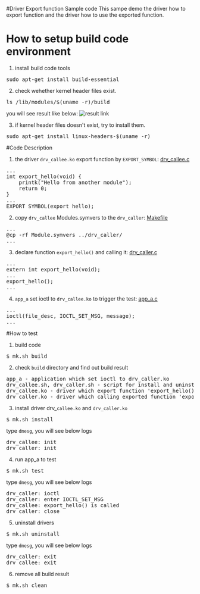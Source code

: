 #Driver Export function Sample code
This sampe demo the driver how to export function and the driver how to use the exported function.

# How to setup build code environment
1. install build code tools
<pre>
sudo apt-get install build-essential
</pre>
2. check wehether kernel header files exist.
<pre>
ls /lib/modules/$(uname -r)/build
</pre>
you will see result like below:
![result link](http://139.162.35.49/image/Linux-Programming/small_template_20160414.png)

3. if kernel header files doesn't exist, try to install them.
<pre>
sudo apt-get install linux-headers-$(uname -r)
</pre>

#Code Description
1. the driver `drv_callee.ko` export function by `EXPORT_SYMBOL`: [drv_callee.c](https://github.com/ivan0124/Linux-programming/blob/master/driver_export_function/drv_src/drv_callee/drv_callee.c)
<pre>
...
int export_hello(void) {
    printk("Hello from another module");
    return 0;
} 
...
EXPORT_SYMBOL(export_hello);
</pre>

2. copy `drv_callee` Modules.symvers to the `drv_caller`: [Makefile](https://github.com/ivan0124/Linux-programming/blob/master/driver_export_function/drv_src/drv_callee/Makefile)
<pre>
...
@cp -rf Module.symvers ../drv_caller/
...
</pre>

3. declare function `export_hello()` and calling it: [drv_caller.c](https://github.com/ivan0124/Linux-programming/blob/master/driver_export_function/drv_src/drv_caller/drv_caller.c)
<pre>
...
extern int export_hello(void);
...
export_hello();
...
</pre>

4. `app_a` set ioctl to `drv_callee.ko` to trigger the test: [app_a.c](https://github.com/ivan0124/Linux-programming/blob/master/driver_export_function/app_src/app_a/app_a.c)
<pre>
...
ioctl(file_desc, IOCTL_SET_MSG, message);
...
</pre>

#How to test
1. build code
<pre>$ mk.sh build</pre>
2. check `build` directory and find out build result 
<pre>
app_a - application which set ioctl to drv_caller.ko 
drv_callee.sh, drv_caller.sh - script for install and uninstall driver
drv_callee.ko - driver which export function 'export_hello()' 
drv_caller.ko - driver which calling exported function 'export_hello()'
</pre>
3. install driver drv_`callee.ko` and `drv_caller.ko`
<pre>
$ mk.sh install
</pre>
type `dmesg`, you will see below logs
<pre>
drv_callee: init
drv_caller: init
</pre>

4. run app_a to test
<pre>$ mk.sh test </pre>
type `dmesg`, you will see below logs
<pre>
drv_caller: ioctl
drv_caller: enter IOCTL_SET_MSG
drv_callee: export_hello() is called
drv_caller: close
</pre>

5. uninstall drivers
<pre>
$ mk.sh uninstall
</pre>
type `dmesg`, you will see below logs
<pre>
drv_caller: exit
drv_callee: exit
</pre>


6. remove all build result
<pre>
$ mk.sh clean
</pre>


